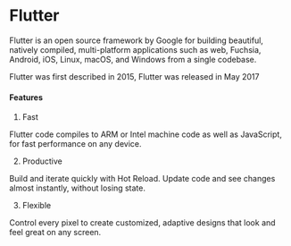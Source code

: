 # Flutter

Flutter is an open source framework by Google for building beautiful, natively compiled, multi-platform applications such as web, Fuchsia, Android, iOS, Linux, macOS, and Windows from a single codebase.

Flutter was first described in 2015, Flutter was released in May 2017


#### Features
1. Fast

Flutter code compiles to ARM or Intel machine code as well as JavaScript, for fast performance on any device.

2. Productive

Build and iterate quickly with Hot Reload. Update code and see changes almost instantly, without losing state.

3. Flexible

Control every pixel to create customized, adaptive designs that look and feel great on any screen.